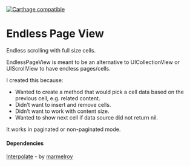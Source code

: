 [![Carthage compatible](https://img.shields.io/badge/Carthage-compatible-4BC51D.svg?style=flat)](https://github.com/Carthage/Carthage)

# Endless Page View

Endless scrolling with full size cells.

EndlessPageView is meant to be an alternative to UICollectionView or UIScrollView to have endless pages/cells.

I created this because:
- Wanted to create a method that would pick a cell data based on the previous cell, e.g. related content.
- Didn’t want to insert and remove cells.
- Didn’t want to work with content size.
- Wanted to show next cell if data source did not return nil.

It works in paginated or non-paginated mode.

#### Dependencies

[Interpolate](https://github.com/marmelroy/Interpolate) - by [marmelroy](http://marmelroy.github.io/)
